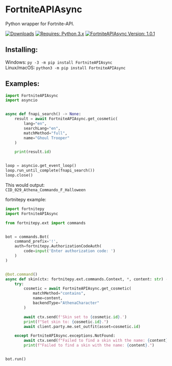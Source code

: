 # FortniteAPIAsync
Python wrapper for Fortnite-API.

[![Downloads](https://pepy.tech/badge/fortniteapiasync)](https://pepy.tech/project/fortniteapiasync)
[![Requires: Python 3.x](https://img.shields.io/pypi/pyversions/fortniteapiasync.svg)](https://pypi.org/project/fortniteapiasync/)
[![FortniteAPIAsync Version: 1.0.1](https://img.shields.io/pypi/v/fortniteapiasync.svg)](https://pypi.org/project/fortniteapiasync/)

## Installing:
Windows: ``py -3 -m pip install FortniteAPIAsync``<br>
Linux/macOS: ``python3 -m pip install FortniteAPIAsync``

## Examples:
```python
import FortniteAPIAsync
import asyncio


async def fnapi_search() -> None:
    result = await FortniteAPIAsync.get_cosmetic(
        lang="en",
        searchLang="en",
        matchMethod="full",
        name="Ghoul Trooper"
    )

    print(result.id)


loop = asyncio.get_event_loop()
loop.run_until_complete(fnapi_search())
loop.close()
```

This would output:<br>
```CID_029_Athena_Commando_F_Halloween```

fortnitepy example:
```python
import fortnitepy
import FortniteAPIAsync

from fortnitepy.ext import commands


bot = commands.Bot(
    command_prefix='!',
    auth=fortnitepy.AuthorizationCodeAuth(
        code=input('Enter authorization code: ')
    )
)


@bot.command()
async def skin(ctx: fortnitepy.ext.commands.Context, *, content: str) -> None:
    try:
        cosmetic = await FortniteAPIAsync.get_cosmetic(
            matchMethod="contains",
            name=content,
            backendType="AthenaCharacter"
        )

        await ctx.send(f'Skin set to {cosmetic.id}.')
        print(f"Set skin to: {cosmetic.id}.")
        await client.party.me.set_outfit(asset=cosmetic.id)

    except FortniteAPIAsync.exceptions.NotFound:
        await ctx.send(f"Failed to find a skin with the name: {content}.")
        print(f"Failed to find a skin with the name: {content}.")


bot.run()
```